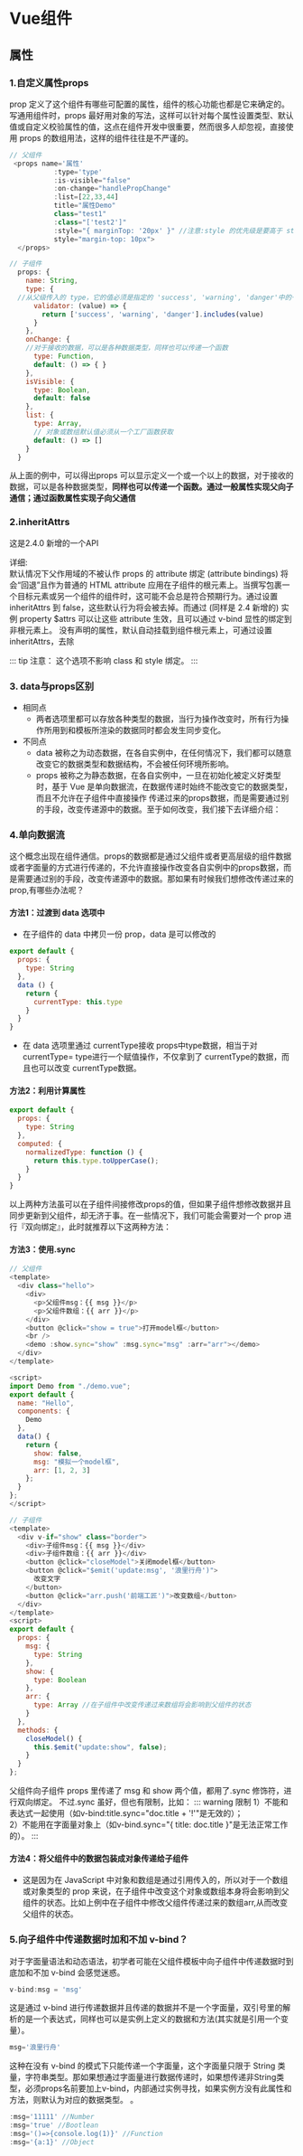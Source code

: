 # Vue组件

## 属性

### 1.自定义属性props
prop 定义了这个组件有哪些可配置的属性，组件的核心功能也都是它来确定的。写通用组件时，props 最好用对象的写法，这样可以针对每个属性设置类型、默认值或自定义校验属性的值，这点在组件开发中很重要，然而很多人却忽视，直接使用 props 的数组用法，这样的组件往往是不严谨的。
``` js
// 父组件
 <props name='属性'
           :type='type'
           :is-visible="false"
           :on-change="handlePropChange"
           :list=[22,33,44]
           title="属性Demo"
           class="test1"
           :class="['test2']"
           :style="{ marginTop: '20px' }" //注意:style 的优先级是要高于 style
           style="margin-top: 10px">
  </props>

// 子组件
  props: {
    name: String,
    type: {
  //从父级传入的 type，它的值必须是指定的 'success', 'warning', 'danger'中的一个，如果传入这三个以外的值，都会抛出一条警告
      validator: (value) => {
        return ['success', 'warning', 'danger'].includes(value)
      }
    },
    onChange: {
    //对于接收的数据，可以是各种数据类型，同样也可以传递一个函数
      type: Function,
      default: () => { }
    },
    isVisible: {
      type: Boolean,
      default: false
    },
    list: {
      type: Array,
      // 对象或数组默认值必须从一个工厂函数获取
      default: () => []
    }
  }

```
从上面的例中，可以得出props 可以显示定义一个或一个以上的数据，对于接收的数据，可以是各种数据类型，**同样也可以传递一个函数。通过一般属性实现父向子通信；通过函数属性实现子向父通信**

### 2.inheritAttrs
这是2.4.0 新增的一个API  

详细:  
默认情况下父作用域的不被认作 props 的 attribute 绑定 (attribute bindings) 将会“回退”且作为普通的 HTML attribute 应用在子组件的根元素上。当撰写包裹一个目标元素或另一个组件的组件时，这可能不会总是符合预期行为。通过设置 inheritAttrs 到 false，这些默认行为将会被去掉。而通过 (同样是 2.4 新增的) 实例 property $attrs 可以让这些 attribute 生效，且可以通过 v-bind 显性的绑定到非根元素上。
没有声明的属性，默认自动挂载到组件根元素上，可通过设置inheritAttrs，去除

::: tip 注意：
这个选项不影响 class 和 style 绑定。
:::

### 3. data与props区别
- 相同点
  + 两者选项里都可以存放各种类型的数据，当行为操作改变时，所有行为操作所用到和模板所渲染的数据同时都会发生同步变化。
- 不同点
  + data 被称之为动态数据，在各自实例中，在任何情况下，我们都可以随意改变它的数据类型和数据结构，不会被任何环境所影响。
  + props 被称之为静态数据，在各自实例中，一旦在初始化被定义好类型时，基于 Vue 是单向数据流，在数据传递时始终不能改变它的数据类型，而且不允许在子组件中直接操作 传递过来的props数据，而是需要通过别的手段，改变传递源中的数据。至于如何改变，我们接下去详细介绍：

### 4.单向数据流
这个概念出现在组件通信。props的数据都是通过父组件或者更高层级的组件数据或者字面量的方式进行传递的，不允许直接操作改变各自实例中的props数据，而是需要通过别的手段，改变传递源中的数据。那如果有时候我们想修改传递过来的prop,有哪些办法呢？

#### 方法1：过渡到 data 选项中
- 在子组件的 data 中拷贝一份 prop，data 是可以修改的
``` js
export default {
  props: {
    type: String
  },
  data () {
    return {
      currentType: this.type
    }
  }
}

```
- 在 data 选项里通过 currentType接收 props中type数据，相当于对 currentType= type进行一个赋值操作，不仅拿到了 currentType的数据，而且也可以改变 currentType数据。

#### 方法2：利用计算属性
``` js
export default {
  props: {
    type: String
  },
  computed: {
    normalizedType: function () {
      return this.type.toUpperCase();
    }
  }
}

```

以上两种方法虽可以在子组件间接修改props的值，但如果子组件想修改数据并且同步更新到父组件，却无济于事。在一些情况下，我们可能会需要对一个 prop 进行『双向绑定』，此时就推荐以下这两种方法：

#### 方法3：使用.sync
``` js
// 父组件
<template>
  <div class="hello">
    <div>
      <p>父组件msg：{{ msg }}</p>
      <p>父组件数组：{{ arr }}</p>
    </div>
    <button @click="show = true">打开model框</button>
    <br />
    <demo :show.sync="show" :msg.sync="msg" :arr="arr"></demo>
  </div>
</template>

<script>
import Demo from "./demo.vue";
export default {
  name: "Hello",
  components: {
    Demo
  },
  data() {
    return {
      show: false,
      msg: "模拟一个model框",
      arr: [1, 2, 3]
    };
  }
};
</script>

// 子组件
<template>
  <div v-if="show" class="border">
    <div>子组件msg：{{ msg }}</div>
    <div>子组件数组：{{ arr }}</div>
    <button @click="closeModel">关闭model框</button>
    <button @click="$emit('update:msg', '浪里行舟')">
      改变文字
    </button>
    <button @click="arr.push('前端工匠')">改变数组</button> 
  </div>
</template>
<script>
export default {
  props: {
    msg: {
      type: String
    },
    show: {
      type: Boolean
    },
    arr: {
      type: Array //在子组件中改变传递过来数组将会影响到父组件的状态
    }
  },
  methods: {
    closeModel() {
      this.$emit("update:show", false);
    }
  }
};

```
父组件向子组件 props 里传递了 msg 和 show 两个值，都用了.sync 修饰符，进行双向绑定。 不过.sync 虽好，但也有限制，比如：
::: warning 限制
1）不能和表达式一起使用（如v-bind:title.sync="doc.title + '!'"是无效的）；  
2）不能用在字面量对象上（如v-bind.sync="{ title: doc.title }"是无法正常工作的）。
:::

#### 方法4：将父组件中的数据包装成对象传递给子组件
- 这是因为在 JavaScript 中对象和数组是通过引用传入的，所以对于一个数组或对象类型的 prop 来说，在子组件中改变这个对象或数组本身将会影响到父组件的状态。比如上例中在子组件中修改父组件传递过来的数组arr,从而改变父组件的状态。

### 5.向子组件中传递数据时加和不加 v-bind？
对于字面量语法和动态语法，初学者可能在父组件模板中向子组件中传递数据时到底加和不加 v-bind 会感觉迷惑。
``` js
v-bind:msg = 'msg'
```

这是通过 v-bind 进行传递数据并且传递的数据并不是一个字面量，双引号里的解析的是一个表达式，同样也可以是实例上定义的数据和方法(其实就是引用一个变量）。
``` js
msg='浪里行舟'
```

这种在没有 v-bind 的模式下只能传递一个字面量，这个字面量只限于 String 类量，字符串类型。那如果想通过字面量进行数据传递时，如果想传递非String类型，必须props名前要加上v-bind，内部通过实例寻找，如果实例方没有此属性和方法，则默认为对应的数据类型。
。

``` js
:msg='11111' //Number 
:msg='true' //Bootlean 
:msg='()=>{console.log(1)}' //Function
:msg='{a:1}' //Object
```




